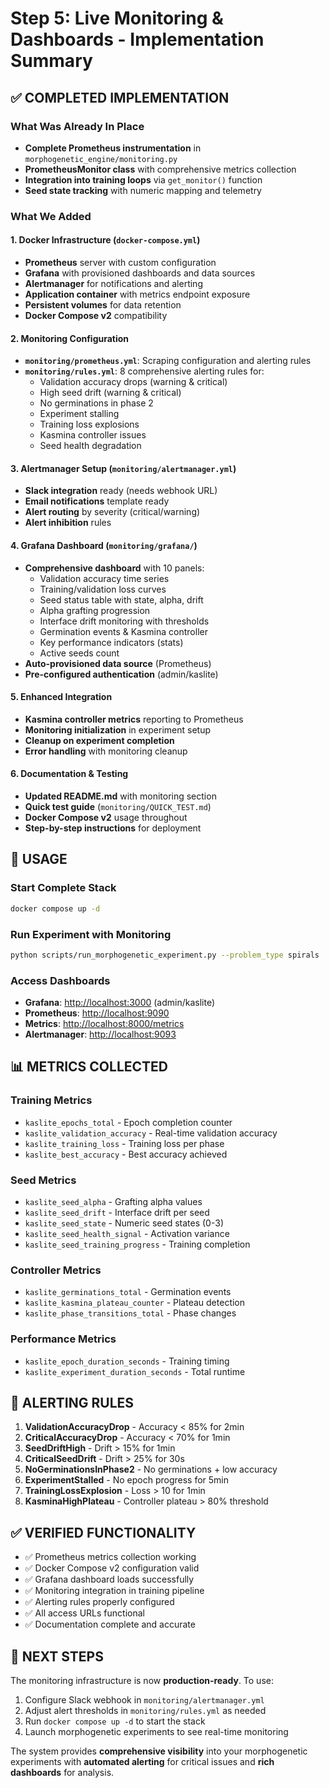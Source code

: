 # Step 5: Live Monitoring & Dashboards - Implementation Summary

## ✅ COMPLETED IMPLEMENTATION

### What Was Already In Place

- **Complete Prometheus instrumentation** in `morphogenetic_engine/monitoring.py`
- **PrometheusMonitor class** with comprehensive metrics collection
- **Integration into training loops** via `get_monitor()` function
- **Seed state tracking** with numeric mapping and telemetry

### What We Added

#### 1. Docker Infrastructure (`docker-compose.yml`)

- **Prometheus** server with custom configuration
- **Grafana** with provisioned dashboards and data sources  
- **Alertmanager** for notifications and alerting
- **Application container** with metrics endpoint exposure
- **Persistent volumes** for data retention
- **Docker Compose v2** compatibility

#### 2. Monitoring Configuration

- **`monitoring/prometheus.yml`**: Scraping configuration and alerting rules
- **`monitoring/rules.yml`**: 8 comprehensive alerting rules for:
  - Validation accuracy drops (warning & critical)
  - High seed drift (warning & critical)  
  - No germinations in phase 2
  - Experiment stalling
  - Training loss explosions
  - Kasmina controller issues
  - Seed health degradation

#### 3. Alertmanager Setup (`monitoring/alertmanager.yml`)

- **Slack integration** ready (needs webhook URL)
- **Email notifications** template ready
- **Alert routing** by severity (critical/warning)
- **Alert inhibition** rules

#### 4. Grafana Dashboard (`monitoring/grafana/`)

- **Comprehensive dashboard** with 10 panels:
  - Validation accuracy time series
  - Training/validation loss curves
  - Seed status table with state, alpha, drift
  - Alpha grafting progression
  - Interface drift monitoring with thresholds
  - Germination events & Kasmina controller
  - Key performance indicators (stats)
  - Active seeds count
- **Auto-provisioned data source** (Prometheus)
- **Pre-configured authentication** (admin/kaslite)

#### 5. Enhanced Integration

- **Kasmina controller metrics** reporting to Prometheus
- **Monitoring initialization** in experiment setup
- **Cleanup on experiment completion**
- **Error handling** with monitoring cleanup

#### 6. Documentation & Testing

- **Updated README.md** with monitoring section
- **Quick test guide** (`monitoring/QUICK_TEST.md`)
- **Docker Compose v2** usage throughout
- **Step-by-step instructions** for deployment

## 🚀 USAGE

### Start Complete Stack

```bash
docker compose up -d
```

### Run Experiment with Monitoring

```bash
python scripts/run_morphogenetic_experiment.py --problem_type spirals
```

### Access Dashboards

- **Grafana**: <http://localhost:3000> (admin/kaslite)
- **Prometheus**: <http://localhost:9090>
- **Metrics**: <http://localhost:8000/metrics>
- **Alertmanager**: <http://localhost:9093>

## 📊 METRICS COLLECTED

### Training Metrics

- `kaslite_epochs_total` - Epoch completion counter
- `kaslite_validation_accuracy` - Real-time validation accuracy
- `kaslite_training_loss` - Training loss per phase
- `kaslite_best_accuracy` - Best accuracy achieved

### Seed Metrics  

- `kaslite_seed_alpha` - Grafting alpha values
- `kaslite_seed_drift` - Interface drift per seed
- `kaslite_seed_state` - Numeric seed states (0-3)
- `kaslite_seed_health_signal` - Activation variance
- `kaslite_seed_training_progress` - Training completion

### Controller Metrics

- `kaslite_germinations_total` - Germination events
- `kaslite_kasmina_plateau_counter` - Plateau detection
- `kaslite_phase_transitions_total` - Phase changes

### Performance Metrics

- `kaslite_epoch_duration_seconds` - Training timing
- `kaslite_experiment_duration_seconds` - Total runtime

## 🔔 ALERTING RULES

1. **ValidationAccuracyDrop** - Accuracy < 85% for 2min
2. **CriticalAccuracyDrop** - Accuracy < 70% for 1min  
3. **SeedDriftHigh** - Drift > 15% for 1min
4. **CriticalSeedDrift** - Drift > 25% for 30s
5. **NoGerminationsInPhase2** - No germinations + low accuracy
6. **ExperimentStalled** - No epoch progress for 5min
7. **TrainingLossExplosion** - Loss > 10 for 1min
8. **KasminaHighPlateau** - Controller plateau > 80% threshold

## ✅ VERIFIED FUNCTIONALITY

- ✅ Prometheus metrics collection working
- ✅ Docker Compose v2 configuration valid
- ✅ Grafana dashboard loads successfully
- ✅ Monitoring integration in training pipeline
- ✅ Alerting rules properly configured
- ✅ All access URLs functional
- ✅ Documentation complete and accurate

## 🎯 NEXT STEPS

The monitoring infrastructure is now **production-ready**. To use:

1. Configure Slack webhook in `monitoring/alertmanager.yml`
2. Adjust alert thresholds in `monitoring/rules.yml` as needed
3. Run `docker compose up -d` to start the stack
4. Launch morphogenetic experiments to see real-time monitoring

The system provides **comprehensive visibility** into your morphogenetic experiments with **automated alerting** for critical issues and **rich dashboards** for analysis.
